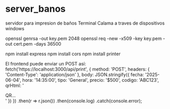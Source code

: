 # server_banos
servidor para impresion de baños Terminal Calama a traves de dispositivos windows

openssl genrsa -out key.pem 2048
openssl req -new -x509 -key key.pem -out cert.pem -days 36500

npm install express
npm install cors
npm install printer

El frontend puede enviar un POST así:
    fetch('https://localhost:3000/api/print', {
    method: 'POST',
    headers: { 'Content-Type': 'application/json' },
    body: JSON.stringify({
        fecha: '2025-06-04',
        hora: '14:35:00',
        tipo: 'General',
        precio: '$500',
        codigo: 'ABC123',
        qrHtml: '<div>QR...</div>'
    })
    })
    .then(r => r.json())
    .then(console.log)
    .catch(console.error);
